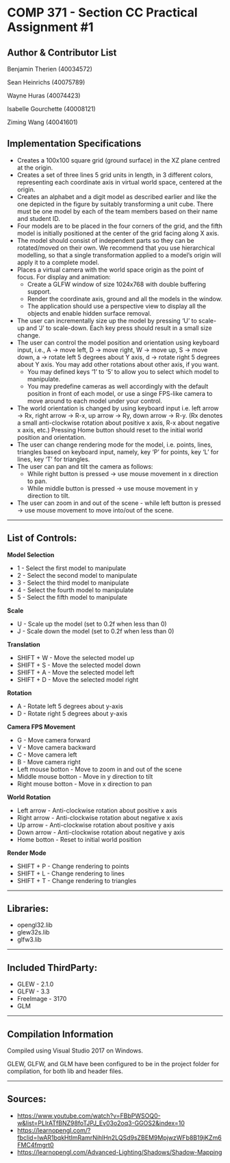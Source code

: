 # COMP 371 - Section CC Practical Assignment #1

Author & Contributor List
-----------
Benjamin Therien (40034572)

Sean Heinrichs (40075789)

Wayne Huras (40074423)

Isabelle Gourchette (40008121)

Ziming Wang (40041601)

Implementation Specifications
---------------------------------------
* Creates a 100x100 square grid (ground surface) in the XZ plane centred at the origin.
* Creates a set of three lines 5 grid units in length, in 3 different colors, representing each coordinate axis in virtual world space, centered at the origin.
* Creates an alphabet and a digit model as described earlier and like the one depicted in the figure by suitably transforming a unit cube. There must be one model by each of the team members based on their name and student ID.
* Four models are to be placed in the four corners of the grid, and the fifth model is initially positioned at the center of the grid facing along X axis.
* The model should consist of independent parts so they can be rotated/moved on their own. We recommend that you use hierarchical modelling, so that a single transformation applied to a model’s origin will apply it to a complete model.
* Places a virtual camera with the world space origin as the point of focus. For display and animation:
  * Create a GLFW window of size 1024x768 with double buffering support.
  * Render the coordinate axis, ground and all the models in the window.
  * The application should use a perspective view to display all the objects and enable hidden surface removal.
* The user can incrementally size up the model by pressing ‘U’ to scale-up and ‘J’ to scale-down. Each key press should result in a small size change.
* The user can control the model position and orientation using keyboard input, i.e., A → move left, D → move right, W → move up, S → move down, a → rotate left 5 degrees about Y axis, d → rotate right 5 degrees about Y axis. You may add other rotations about other axis, if you want.
  * You may defined keys ‘1’ to ‘5‘ to allow you to select which model to manipulate.
  * You may predefine cameras as well accordingly with the default position in front of each model, or use a singe FPS-like camera to move around to each model under your control.
* The world orientation is changed by using keyboard input i.e. left arrow → Rx, right arrow → R-x, up arrow → Ry, down arrow → R-y. (Rx denotes a small anti-clockwise rotation about positive x axis, R-x about negative x axis, etc.) Pressing Home button should reset to the initial world position and orientation.
* The user can change rendering mode for the model, i.e. points, lines, triangles based on keyboard input, namely, key ‘P’ for points, key ‘L’ for lines, key ‘T’ for triangles.
* The user can pan and tilt the camera as follows:
  * While right button is pressed → use mouse movement in x direction to pan.
  * While middle button is pressed → use mouse movement in y direction to tilt.
* The user can zoom in and out of the scene - while left button is pressed → use mouse movement to move into/out of the scene.
 
---

List of Controls:
---------------------------------------
**Model Selection**
* 1 - Select the first model to manipulate
* 2 - Select the second model to manipulate
* 3 - Select the third model to manipulate
* 4 - Select the fourth model to manipulate
* 5 - Select the fifth model to manipulate

**Scale**
* U - Scale up the model (set to 0.2f when less than 0)
* J - Scale down the model (set to 0.2f when less than 0)

**Translation**
* SHIFT + W - Move the selected model up
* SHIFT + S - Move the selected model down
* SHIFT + A - Move the selected model left
* SHIFT + D - Move the selected model right

**Rotation**
* A - Rotate left 5 degrees about y-axis
* D - Rotate right 5 degrees about y-axis

**Camera FPS Movement**
* G - Move camera forward
* V - Move camera backward
* C - Move camera left
* B - Move camera right
* Left mouse botton - Move to zoom in and out of the scene
* Middle mouse botton - Move in y direction to tilt
* Right mouse botton - Move in x direction to pan

**World Rotation**
* Left arrow - Anti-clockwise rotation about positive x axis
* Right arrow - Anti-clockwise rotation about negative x axis
* Up arrow - Anti-clockwise rotation about positive y axis
* Down arrow - Anti-clockwise rotation about negative y axis
* Home botton - Reset to initial world position

**Render Mode**
* SHIFT + P - Change rendering to points
* SHIFT + L - Change rendering to lines
* SHIFT + T - Change rendering to triangles

---

Libraries:
---------------------------------------
* opengl32.lib
* glew32s.lib
* glfw3.lib

---

Included ThirdParty:
---------------------------------------
* GLEW - 2.1.0
* GLFW - 3.3
* FreeImage - 3170
* GLM

---

Compilation Information
---------------------------------------
Compiled using Visual Studio 2017 on Windows.

GLEW, GLFW, and GLM have been configured to be in the project folder for compilation, for both lib and header files.

---

Sources:
---------------------------------------
* https://www.youtube.com/watch?v=FBbPWSOQ0-w&list=PLlrATfBNZ98foTJPJ_Ev03o2oq3-GGOS2&index=10
* https://learnopengl.com/?fbclid=IwAR1bqkHtImRamrNihlHn2LQSd9sZBEM9MpjwzWFb8B19jKZm6FMC4fmgrt0
* https://learnopengl.com/Advanced-Lighting/Shadows/Shadow-Mapping